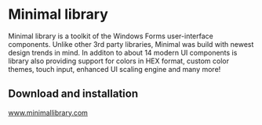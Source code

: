# Minimal library

Minimal library is a toolkit of the Windows Forms user-interface components. Unlike other 3rd party libraries, Minimal was build with newest design trends in mind. In additon to about 14 modern UI components is library also providing support for colors in HEX format, custom color themes, touch input, enhanced UI scaling engine and many more!

## Download and installation
www.minimallibrary.com
